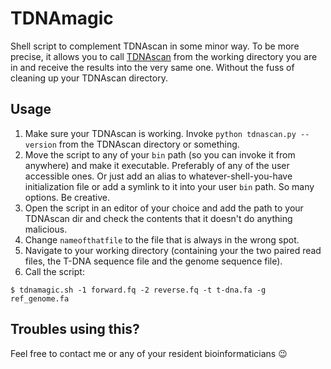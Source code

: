 # TDNAmagic

Shell script to complement TDNAscan in some minor way. To be more precise, it allows you to call [TDNAscan](https://github.com/noble-research-institute/TDNAscan) from the working directory you are in and receive the results into the very same one. Without the fuss of cleaning up your TDNAscan directory.

## Usage

1. Make sure your TDNAscan is working. Invoke `python tdnascan.py --version` from the TDNAscan directory or something.
2. Move the script to any of your `bin` path (so you can invoke it from anywhere) and make it executable. Preferably of any of the user accessible ones. Or just add an alias to whatever-shell-you-have initialization file or add a symlink to it into your user `bin` path. So many options. Be creative.
3. Open the script in an editor of your choice and add the path to your TDNAscan dir and check the contents that it doesn't do anything malicious.
4. Change `nameofthatfile` to the file that is always in the wrong spot.
4. Navigate to your working directory (containing your the two paired read files, the T-DNA sequence file and the genome sequence file).
5. Call the script:
```
$ tdnamagic.sh -1 forward.fq -2 reverse.fq -t t-dna.fa -g ref_genome.fa
```

## Troubles using this?

Feel free to contact me or any of your resident bioinformaticians :wink:
